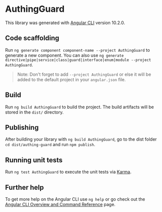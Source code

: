 # AuthingGuard

This library was generated with [Angular CLI](https://github.com/angular/angular-cli) version 10.2.0.

## Code scaffolding

Run `ng generate component component-name --project AuthingGuard` to generate a new component. You can also use `ng generate directive|pipe|service|class|guard|interface|enum|module --project AuthingGuard`.
> Note: Don't forget to add `--project AuthingGuard` or else it will be added to the default project in your `angular.json` file. 

## Build

Run `ng build AuthingGuard` to build the project. The build artifacts will be stored in the `dist/` directory.

## Publishing

After building your library with `ng build AuthingGuard`, go to the dist folder `cd dist/authing-guard` and run `npm publish`.

## Running unit tests

Run `ng test AuthingGuard` to execute the unit tests via [Karma](https://karma-runner.github.io).

## Further help

To get more help on the Angular CLI use `ng help` or go check out the [Angular CLI Overview and Command Reference](https://angular.io/cli) page.
